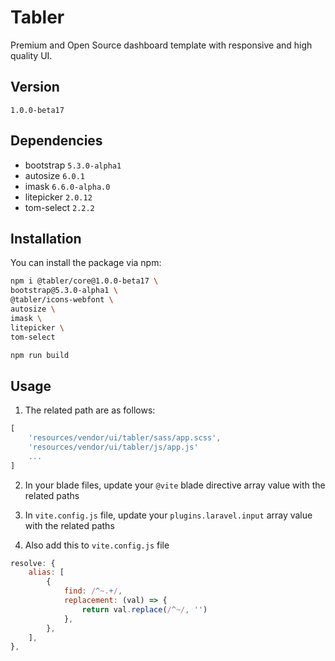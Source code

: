 # Tabler

Premium and Open Source dashboard template with responsive and high quality UI.

## Version

`1.0.0-beta17`

## Dependencies

- bootstrap `5.3.0-alpha1`
- autosize `6.0.1`
- imask `6.6.0-alpha.0`
- litepicker `2.0.12`
- tom-select `2.2.2`

## Installation

You can install the package via npm:

```bash
npm i @tabler/core@1.0.0-beta17 \
bootstrap@5.3.0-alpha1 \
@tabler/icons-webfont \
autosize \
imask \
litepicker \
tom-select

npm run build
```

## Usage

1. The related path are as follows:

```js
[
    'resources/vendor/ui/tabler/sass/app.scss',
    'resources/vendor/ui/tabler/js/app.js'
    ...
]
```

2. In your blade files, update your `@vite` blade directive array value with the related paths

3. In `vite.config.js` file, update your `plugins.laravel.input` array value with the related paths

4. Also add this to `vite.config.js` file

```js
resolve: {
    alias: [
        {
            find: /^~.+/,
            replacement: (val) => {
                return val.replace(/^~/, '')
            },
        },
    ],
},
```
